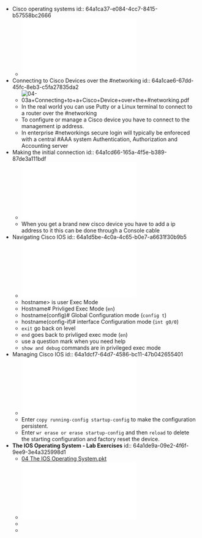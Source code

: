 - Cisco operating systems
  id:: 64a1ca37-e084-4cc7-8415-b57558bc2666
	- ![04-02+Cisco+Operating+Systems.pdf](../assets/04-02+Cisco+Operating+Systems_1688324837319_0.pdf)
- Connecting to Cisco Devices over the #networking
  id:: 64a1cae6-67dd-45fc-8eb3-c5fa27835da2
	- ![04-03a+Connecting+to+a+Cisco+Device+over+the+#networking.pdf](../assets/04-03a+Connecting+to+a+Cisco+Device+over+the+#networking_1688324910777_0.pdf)
	- In the real world you can use Putty or a Linux terminal to connect to a router over the #networking
	- To configure or manage a Cisco device you have to connect to the management ip address.
	- In enterprise #networkings secure login will typically be enforeced with a central #AAA system Authentication, Authorization and Accounting server
- Making the initial connection
  id:: 64a1cd66-165a-4f5e-b389-87de3a111bdf
	- ![04-03b+Initial+Connection+to+a+Cisco+Device.pdf](../assets/04-03b+Initial+Connection+to+a+Cisco+Device_1688326191247_0.pdf)
	- When you get a brand new cisco device you have to add a ip address to it this can be done through a Console cable
- Navigating Cisco IOS
  id:: 64a1d5be-4c0a-4c65-b0e7-a6631f30b9b5
	- ![04-04+Navigating+the+Cisco+IOS+Operating+System.pdf](../assets/04-04+Navigating+the+Cisco+IOS+Operating+System_1688327633122_0.pdf)
	- hostname> is user Exec Mode
	- Hostname# Privliged Exec Mode (`en`)
	- hostname(config)# Global Configuration mode (`config t`)
	- hostname(config-if)# interface Configuration mode (`int g0/0`)
	- `exit` go back on level
	- `end` goes back to privliged exec mode (`en`)
	- use a question mark when you need help
	- `show and debug` commands are in privileged exec mode
- Managing Cisco IOS
  id:: 64a1dcf7-64d7-4586-bc11-47b042655401
	- ![04-05+IOS+Configuration+Management.pdf](../assets/04-05+IOS+Configuration+Management_1688329479373_0.pdf)
	- Enter `copy running-config startup-config` to make the configuration
	  persistent.
	- Enter `wr erase or erase startup-config` and then ``reload`` to delete
	  the starting configuration and factory reset the device.
- **The IOS Operating System - Lab Exercises**
  id:: 64a1de9a-09e2-4f6f-9ee9-3e4a325998d1
	- [04 The IOS Operating System.pkt](../assets/04_The_IOS_Operating_System_1688330141639_0.pkt)
	- ![04 The IOS Operating System - Lab Exercises.pdf](../assets/04_The_IOS_Operating_System_-_Lab_Exercises_1688330151099_0.pdf)
	-
	-